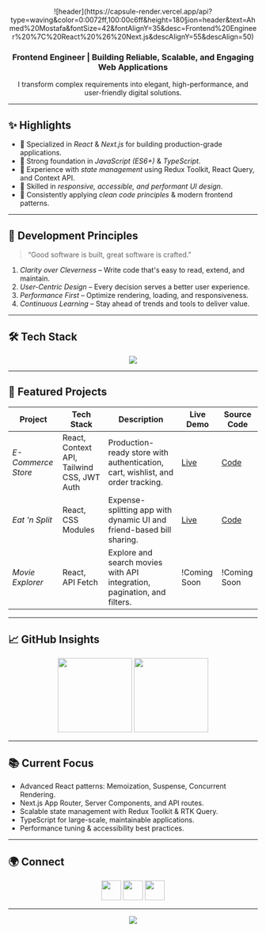 <!-- Banner -->
<p align="center">
 ![header](https://capsule-render.vercel.app/api?type=waving&color=0:0072ff,100:00c6ff&height=180&section=header&text=Ahmed%20Mostafa&fontSize=42&fontAlignY=35&desc=Frontend%20Engineer%20%7C%20React%20%26%20Next.js&descAlignY=55&descAlign=50)
</p>

<!-- Intro -->
<h3 align="center">Frontend Engineer | Building Reliable, Scalable, and Engaging Web Applications</h3>
<p align="center">
  I transform complex requirements into elegant, high-performance, and user-friendly digital solutions.
</p>

---

## ✨ Highlights
- 🔹 Specialized in *React* & *Next.js* for building production-grade applications.
- 🔹 Strong foundation in *JavaScript (ES6+)* & *TypeScript*.
- 🔹 Experience with *state management* using Redux Toolkit, React Query, and Context API.
- 🔹 Skilled in *responsive, accessible, and performant UI design*.
- 🔹 Consistently applying *clean code principles* & modern frontend patterns.

---

## 🧠 Development Principles
> “Good software is built, great software is crafted.”  

1. *Clarity over Cleverness* – Write code that's easy to read, extend, and maintain.  
2. *User-Centric Design* – Every decision serves a better user experience.  
3. *Performance First* – Optimize rendering, loading, and responsiveness.  
4. *Continuous Learning* – Stay ahead of trends and tools to deliver value.

---

## 🛠 Tech Stack
<p align="center">
  <img src="https://skillicons.dev/icons?i=html,css,js,ts,react,nextjs,redux,tailwind,bootstrap,sass,vite,git,github,vscode" />
</p>

---

## 📂 Featured Projects

| Project | Tech Stack | Description | Live Demo | Source Code |
|---------|------------|-------------|-----------|-------------|
| *E-Commerce Store* | React, Context API, Tailwind CSS, JWT Auth | Production-ready store with authentication, cart, wishlist, and order tracking. | [Live](https://e-commerce-react-hvitdko70-ahmedmostafa-ios-projects.vercel.app/) | [Code](https://github.com/ahmedmostafa-io/E-Commerce-React) |
| *Eat 'n Split* | React, CSS Modules | Expense-splitting app with dynamic UI and friend-based bill sharing. | [Live](https://eat-n-split-self-five.vercel.app/) | [Code](https://github.com/ahmedmostafa-io/eat-n-split) |
| *Movie Explorer* | React, API Fetch | Explore and search movies with API integration, pagination, and filters. | !Coming Soon | !Coming Soon |

---

## 📈 GitHub Insights
<p align="center">
  <img src="https://github-readme-stats.vercel.app/api?username=ahmedmostafa-io&show_icons=true&theme=tokyonight&hide_border=true" height="150"/>
  <img src="https://github-readme-streak-stats.herokuapp.com/?user=ahmedmostafa-io&theme=tokyonight&hide_border=true" height="150"/>
</p>

---

## 📚 Current Focus
- Advanced React patterns: Memoization, Suspense, Concurrent Rendering.  
- Next.js App Router, Server Components, and API routes.  
- Scalable state management with Redux Toolkit & RTK Query.  
- TypeScript for large-scale, maintainable applications.  
- Performance tuning & accessibility best practices.

---

## 🌍 Connect
<p align="center">
  <a href="https://www.linkedin.com/in/ahmed-mostafa-582378373/"><img src="https://skillicons.dev/icons?i=linkedin" height="40"/></a>
  <a href="mailto:ahmedmostafa.codes@gmail.com"><img src="https://skillicons.dev/icons?i=gmail" height="40"/></a>
  <a href="https://github.com/ahmedmostafa-io"><img src="https://skillicons.dev/icons?i=github" height="40"/></a>
</p>

---

<!-- Footer -->
<p align="center">
  <img src="https://capsule-render.vercel.app/api?type=waving&color=0:0072ff,100:00c6ff&height=120&section=footer"/>
</p>
